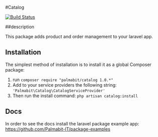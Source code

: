 #Catalog

[![Build Status](https://travis-ci.org/Palmabit-IT/catalog.png)](https://travis-ci.org/Palmabit-IT/catalog)

##description

This package adds product and order management to your laravel app.

## Installation

The simplest method of installation is to install it as a global Composer package:

1. run `composer require "palmabit/catalog 1.0.*"`
2. Add to your service providers the following string: `'Palmabit\Catalog\CatalogServiceProvider'`
3. Then run the install command: `php artisan catalog:install`

## Docs

In order to see the docs install the laravel package example app: https://github.com/Palmabit-IT/package-examples